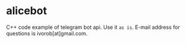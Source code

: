# alicebot

C++ code example of telegram bot api. Use it `as is`. E-mail address for questions is ivorob[at]gmail.com.
